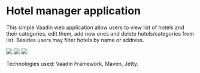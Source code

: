 # Hotel manager application

This simple Vaadin web application allow users to view list of hotels and their categories, edit them, add new ones and delete hotels/categories from list. Besides users may filter hotels by name or address.

![](https://pp.userapi.com/c837733/v837733245/39dbe/5hpot3U_i0o.jpg)
![](https://pp.userapi.com/c837733/v837733245/39dc8/jtFn_NZkbgQ.jpg)
![](https://pp.userapi.com/c837733/v837733245/39dd2/O2PSAFn_t5I.jpg)

Technologies used: Vaadin Framework, Maven, Jetty.
